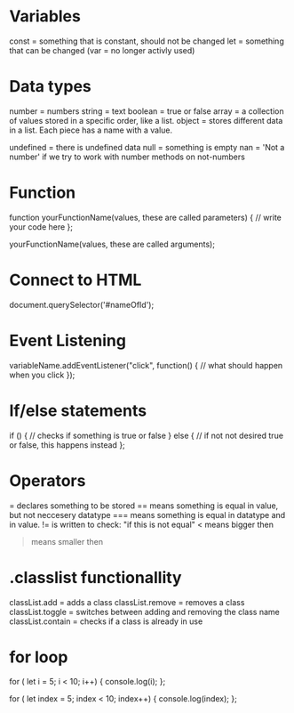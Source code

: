 # Variables

const = something that is constant, should not be changed
let = something that can be changed
(var = no longer activly used)

# Data types

number = numbers
string = text
boolean = true or false
array = a collection of values stored in a specific order, like a list.
object = stores different data in a list. Each piece has a name with a value.

undefined = there is undefined data
null = something is empty
nan = 'Not a number' if we try to work with number methods on not-numbers

# Function

function yourFunctionName(values, these are called parameters) {
// write your code here
};

yourFunctionName(values, these are called arguments);

# Connect to HTML

document.querySelector('#nameOfId');

# Event Listening

variableName.addEventListener("click", function() {
// what should happen when you click
});

# If/else statements

if () {
// checks if something is true or false
}
else {
// if not not desired true or false, this happens instead
};

# Operators

= declares something to be stored
== means something is equal in value, but not neccesery datatype
=== means something is equal in datatype and in value.
!= is written to check: "if this is not equal"
< means bigger then

> means smaller then

# .classlist functionallity

classList.add = adds a class
classList.remove = removes a class
classList.toggle = switches between adding and removing the class name
classList.contain = checks if a class is already in use

# for loop

for ( let i = 5; i < 10; i++) {
console.log(i);
};

for ( let index = 5; index < 10; index++) {
console.log(index);
};
